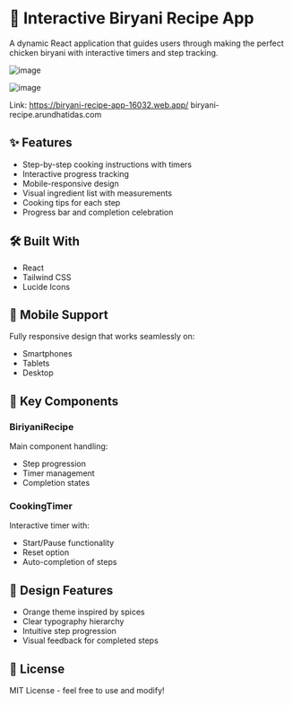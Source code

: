 # 🍛 Interactive Biryani Recipe App

A dynamic React application that guides users through making the perfect chicken biryani with interactive timers and step tracking.

![image](https://github.com/user-attachments/assets/3911ab2c-8e96-4674-a729-c3fa97b073b0)

![image](https://github.com/user-attachments/assets/55021ed1-0ce0-4cb9-b6e4-7ac9ba452787)

Link: https://biryani-recipe-app-16032.web.app/
biryani-recipe.arundhatidas.com
## ✨ Features

- Step-by-step cooking instructions with timers
- Interactive progress tracking
- Mobile-responsive design
- Visual ingredient list with measurements
- Cooking tips for each step
- Progress bar and completion celebration

## 🛠️ Built With
- React
- Tailwind CSS
- Lucide Icons

## 📱 Mobile Support
Fully responsive design that works seamlessly on:
- Smartphones
- Tablets
- Desktop

## 🧪 Key Components

### BiriyaniRecipe
Main component handling:
- Step progression
- Timer management
- Completion states

### CookingTimer
Interactive timer with:
- Start/Pause functionality
- Reset option
- Auto-completion of steps

## 🎨 Design Features
- Orange theme inspired by spices
- Clear typography hierarchy
- Intuitive step progression
- Visual feedback for completed steps

## 📄 License
MIT License - feel free to use and modify!

